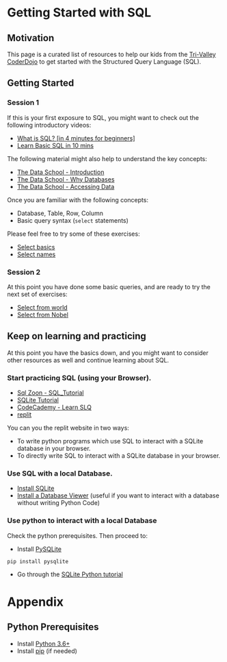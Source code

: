 # Getting Started with SQL

## Motivation 
This page is a curated list of resources to help our kids from the [Tri-Valley CoderDojo](https://trivalleycoderdojo.wordpress.com/) to get started with the Structured Query Language (SQL). 

## Getting Started

### Session 1
If this is your first exposure to SQL, you might want to check out the following introductory videos:
* [What is SQL? [in 4 minutes for beginners]](https://www.youtube.com/watch?v=27axs9dO7AE&ab_channel=DanielleTh%C3%A9)
* [Learn Basic SQL in 10 mins](https://www.youtube.com/watch?v=bEtnYWuo2Bw&ab_channel=JamesVance)

The following material might also help to understand the key concepts:
* [The Data School - Introduction](https://dataschool.com/how-to-teach-people-sql/introduction/)
* [The Data School - Why Databases](https://dataschool.com/how-to-teach-people-sql/why-databases/)
* [The Data School - Accessing Data](https://dataschool.com/how-to-teach-people-sql/accessing-data/)

Once you are familiar with the following concepts:

* Database, Table, Row, Column
* Basic query syntax (`select` statements)

Please feel free to try some of these exercises:

* [Select basics](https://sqlzoo.net/wiki/SELECT_basics)
* [Select names](https://sqlzoo.net/wiki/SELECT_names)

### Session 2
At this point you have done some basic queries, and are ready to try the next set of exercises:

* [Select from world](https://sqlzoo.net/wiki/SELECT_from_WORLD_Tutorial)
* [Select from Nobel](https://sqlzoo.net/wiki/SELECT_from_Nobel_Tutorial)

## Keep on learning and practicing
At this point you have the basics down, and you might want to consider other resources as well and continue learning about SQL.

### Start practicing SQL (using your Browser).
* [Sql Zoon - SQL_Tutorial](https://sqlzoo.net/wiki/SQL_Tutorial)
* [SQLite Tutorial](https://www.sqlitetutorial.net/)
* [CodeCademy - Learn SLQ](https://www.codecademy.com/learn/learn-sql)
* [replit](https://replit.com/)

You can you the replit website in two ways:

* To write python programs which use SQL to interact with a SQLite database in your browser.
* To directly write SQL to interact with a SQLite database in your browser.

### Use SQL with a local Database.
* [Install SQLite](https://www.sqlitetutorial.net/download-install-sqlite/)
* [Install a Database Viewer](https://dbeaver.io/download/) (useful if you want to interact with a database without writing Python Code)

### Use python to interact with a local Database

Check the python prerequisites. Then proceed to:

* Install [PySQLite](https://pypi.org/project/pysqlite/)

```pip install pysqlite```

* Go through the [SQLite Python tutorial](https://www.sqlitetutorial.net/sqlite-python/)

# Appendix

## Python Prerequisites
* Install [Python 3.6+](https://www.python.org/downloads/)
* Install [pip](https://pip.pypa.io/en/stable/installing/) (if needed)
